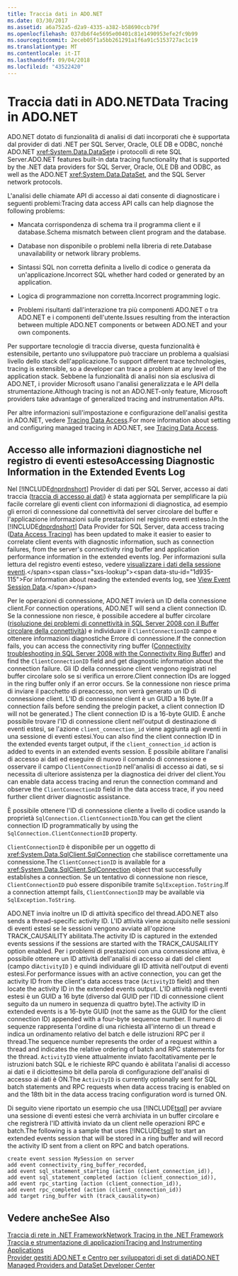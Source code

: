 ```yaml
---
title: Traccia dati in ADO.NET
ms.date: 03/30/2017
ms.assetid: a6a752a5-d2a9-4335-a382-b58690ccb79f
ms.openlocfilehash: 037db6f4e5695e00401c81e1490953efe2fc9b99
ms.sourcegitcommit: 2eceb05f1a5bb261291a1f6a91c5153727ac1c19
ms.translationtype: MT
ms.contentlocale: it-IT
ms.lasthandoff: 09/04/2018
ms.locfileid: "43522420"
---
```

# <a name="data-tracing-in-adonet"></a><span data-ttu-id="1d935-102">Traccia dati in ADO.NET</span><span class="sxs-lookup"><span data-stu-id="1d935-102">Data Tracing in ADO.NET</span></span>
<span data-ttu-id="1d935-103">ADO.NET dotato di funzionalità di analisi di dati incorporati che è supportata dal provider di dati .NET per SQL Server, Oracle, OLE DB e ODBC, nonché ADO.NET <xref:System.Data.DataSet>e i protocolli di rete SQL Server.</span><span class="sxs-lookup"><span data-stu-id="1d935-103">ADO.NET features built-in data tracing functionality that is supported by the .NET data providers for SQL Server, Oracle, OLE DB and ODBC, as well as the ADO.NET <xref:System.Data.DataSet>, and the SQL Server network protocols.</span></span>  
  
 <span data-ttu-id="1d935-104">L'analisi delle chiamate API di accesso ai dati consente di diagnosticare i seguenti problemi:</span><span class="sxs-lookup"><span data-stu-id="1d935-104">Tracing data access API calls can help diagnose the following problems:</span></span>  
  
-   <span data-ttu-id="1d935-105">Mancata corrispondenza di schema tra il programma client e il database.</span><span class="sxs-lookup"><span data-stu-id="1d935-105">Schema mismatch between client program and the database.</span></span>  
  
-   <span data-ttu-id="1d935-106">Database non disponibile o problemi nella libreria di rete.</span><span class="sxs-lookup"><span data-stu-id="1d935-106">Database unavailability or network library problems.</span></span>  
  
-   <span data-ttu-id="1d935-107">Sintassi SQL non corretta definita a livello di codice o generata da un'applicazione.</span><span class="sxs-lookup"><span data-stu-id="1d935-107">Incorrect SQL whether hard coded or generated by an application.</span></span>  
  
-   <span data-ttu-id="1d935-108">Logica di programmazione non corretta.</span><span class="sxs-lookup"><span data-stu-id="1d935-108">Incorrect programming logic.</span></span>  
  
-   <span data-ttu-id="1d935-109">Problemi risultanti dall'interazione tra più componenti ADO.NET o tra ADO.NET e i componenti dell'utente.</span><span class="sxs-lookup"><span data-stu-id="1d935-109">Issues resulting from the interaction between multiple ADO.NET components or between ADO.NET and your own components.</span></span>  
  
 <span data-ttu-id="1d935-110">Per supportare tecnologie di traccia diverse, questa funzionalità è estensibile, pertanto uno sviluppatore può tracciare un problema a qualsiasi livello dello stack dell'applicazione.</span><span class="sxs-lookup"><span data-stu-id="1d935-110">To support different trace technologies, tracing is extensible, so a developer can trace a problem at any level of the application stack.</span></span> <span data-ttu-id="1d935-111">Sebbene la funzionalità di analisi non sia esclusiva di ADO.NET, i provider Microsoft usano l'analisi generalizzata e le API della strumentazione.</span><span class="sxs-lookup"><span data-stu-id="1d935-111">Although tracing is not an ADO.NET-only feature, Microsoft providers take advantage of generalized tracing and instrumentation APIs.</span></span>  
  
 <span data-ttu-id="1d935-112">Per altre informazioni sull'impostazione e configurazione dell'analisi gestita in ADO.NET, vedere [Tracing Data Access](https://msdn.microsoft.com/library/hh880086.aspx).</span><span class="sxs-lookup"><span data-stu-id="1d935-112">For more information about setting and configuring managed tracing in ADO.NET, see [Tracing Data Access](https://msdn.microsoft.com/library/hh880086.aspx).</span></span>  
  
## <a name="accessing-diagnostic-information-in-the-extended-events-log"></a><span data-ttu-id="1d935-113">Accesso alle informazioni diagnostiche nel registro di eventi esteso</span><span class="sxs-lookup"><span data-stu-id="1d935-113">Accessing Diagnostic Information in the Extended Events Log</span></span>  
 <span data-ttu-id="1d935-114">Nel [!INCLUDE[dnprdnshort](../../../../includes/dnprdnshort-md.md)] Provider di dati per SQL Server, accesso ai dati traccia ([traccia di accesso ai dati](https://msdn.microsoft.com/library/hh880086.aspx)) è stata aggiornata per semplificare la più facile correlare gli eventi client con informazioni di diagnostica, ad esempio gli errori di connessione dal connettività del server circolare del buffer e l'applicazione informazioni sulle prestazioni nel registro eventi esteso.</span><span class="sxs-lookup"><span data-stu-id="1d935-114">In the [!INCLUDE[dnprdnshort](../../../../includes/dnprdnshort-md.md)] Data Provider for SQL Server, data access tracing ([Data Access Tracing](https://msdn.microsoft.com/library/hh880086.aspx)) has been updated to make it easier to easier to correlate client events with diagnostic information, such as connection failures, from the server's connectivity ring buffer and application performance information in the extended events log.</span></span> <span data-ttu-id="1d935-115">Per informazioni sulla lettura del registro eventi esteso, vedere [visualizzare i dati della sessione eventi](https://msdn.microsoft.com/library/hh710068\(SQL.110\).aspx).</span><span class="sxs-lookup"><span data-stu-id="1d935-115">For information about reading the extended events log, see [View Event Session Data](https://msdn.microsoft.com/library/hh710068\(SQL.110\).aspx).</span></span>  
  
 <span data-ttu-id="1d935-116">Per le operazioni di connessione, ADO.NET invierà un ID della connessione client.</span><span class="sxs-lookup"><span data-stu-id="1d935-116">For connection operations, ADO.NET will send a client connection ID.</span></span> <span data-ttu-id="1d935-117">Se la connessione non riesce, è possibile accedere al buffer circolare ([risoluzione dei problemi di connettività in SQL Server 2008 con il Buffer circolare della connettività](https://go.microsoft.com/fwlink/?LinkId=207752)) e individuare il `ClientConnectionID` campo e ottenere informazioni diagnostiche Errore di connessione.</span><span class="sxs-lookup"><span data-stu-id="1d935-117">If the connection fails, you can access the connectivity ring buffer ([Connectivity troubleshooting in SQL Server 2008 with the Connectivity Ring Buffer](https://go.microsoft.com/fwlink/?LinkId=207752)) and find the `ClientConnectionID` field and get diagnostic information about the connection failure.</span></span> <span data-ttu-id="1d935-118">Gli ID della connessione client vengono registrati nel buffer circolare solo se si verifica un errore.</span><span class="sxs-lookup"><span data-stu-id="1d935-118">Client connection IDs are logged in the ring buffer only if an error occurs.</span></span> <span data-ttu-id="1d935-119">Se la connessione non riesce prima di inviare il pacchetto di preaccesso, non verrà generato un ID di connessione client. L'ID di connessione client è un GUID a 16 byte.</span><span class="sxs-lookup"><span data-stu-id="1d935-119">(If a connection fails before sending the prelogin packet, a client connection ID will not be generated.) The client connection ID is a 16-byte GUID.</span></span> <span data-ttu-id="1d935-120">È anche possibile trovare l'ID di connessione client nell'output di destinazione di eventi estesi, se l'azione `client_connection_id` viene aggiunta agli eventi in una sessione di eventi estesi.</span><span class="sxs-lookup"><span data-stu-id="1d935-120">You can also find the client connection ID in the extended events target output, if the `client_connection_id` action is added to events in an extended events session.</span></span> <span data-ttu-id="1d935-121">È possibile abilitare l'analisi di accesso ai dati ed eseguire di nuovo il comando di connessione e osservare il campo `ClientConnectionID` nell'analisi di accesso ai dati, se si necessita di ulteriore assistenza per la diagnostica dei driver del client.</span><span class="sxs-lookup"><span data-stu-id="1d935-121">You can enable data access tracing and rerun the connection command and observe the `ClientConnectionID` field in the data access trace, if you need further client driver diagnostic assistance.</span></span>  
  
 <span data-ttu-id="1d935-122">È possibile ottenere l'ID di connessione cliente a livello di codice usando la proprietà `SqlConnection.ClientConnectionID`.</span><span class="sxs-lookup"><span data-stu-id="1d935-122">You can get the client connection ID programmatically by using the `SqlConnection.ClientConnectionID` property.</span></span>  
  
 <span data-ttu-id="1d935-123">`ClientConnectionID` è disponibile per un oggetto di <xref:System.Data.SqlClient.SqlConnection> che stabilisce correttamente una connessione.</span><span class="sxs-lookup"><span data-stu-id="1d935-123">The `ClientConnectionID` is available for a <xref:System.Data.SqlClient.SqlConnection> object that successfully establishes  a connection.</span></span> <span data-ttu-id="1d935-124">Se un tentativo di connessione non riesce, `ClientConnectionID` può essere disponibile tramite `SqlException.ToString`.</span><span class="sxs-lookup"><span data-stu-id="1d935-124">If a connection attempt fails, `ClientConnectionID` may be available via `SqlException.ToString`.</span></span>  
  
 <span data-ttu-id="1d935-125">ADO.NET invia inoltre un ID di attività specifico del thread.</span><span class="sxs-lookup"><span data-stu-id="1d935-125">ADO.NET also sends a thread-specific activity ID.</span></span> <span data-ttu-id="1d935-126">L'ID attività viene acquisito nelle sessioni di eventi estesi se le sessioni vengono avviate all'opzione TRACK_CAUSAILITY abilitata.</span><span class="sxs-lookup"><span data-stu-id="1d935-126">The activity ID is captured in the extended events sessions if the sessions are started with the TRACK_CAUSAILITY option enabled.</span></span> <span data-ttu-id="1d935-127">Per i problemi di prestazioni con una connessione attiva, è possibile ottenere un ID attività dell'analisi di accesso ai dati del client (campo di`ActivityID` ) e quindi individuare gli ID attività nell'output di eventi estesi.</span><span class="sxs-lookup"><span data-stu-id="1d935-127">For performance issues with an active connection, you can get the activity ID from the client's data access trace (`ActivityID` field) and then locate the activity ID in the extended events output.</span></span> <span data-ttu-id="1d935-128">L'ID attività negli eventi estesi è un GUID a 16 byte (diverso dal GUID per l'ID di connessione client seguito da un numero in sequenza di quattro byte).</span><span class="sxs-lookup"><span data-stu-id="1d935-128">The activity ID in extended events is a 16-byte GUID (not the same as the GUID for the client connection ID) appended with a four-byte sequence number.</span></span> <span data-ttu-id="1d935-129">Il numero di sequenze rappresenta l'ordine di una richiesta all'interno di un thread e indica un ordinamento relativo del batch e delle istruzioni RPC per il thread.</span><span class="sxs-lookup"><span data-stu-id="1d935-129">The sequence number represents the order of a request within a thread and indicates the relative ordering of batch and RPC statements for the thread.</span></span> <span data-ttu-id="1d935-130">`ActivityID` viene attualmente inviato facoltativamente per le istruzioni batch SQL e le richieste RPC quando è abilitata l'analisi di accesso ai dati e il diciottesimo bit della parola di configurazione dell'analisi di accesso ai dati è ON.</span><span class="sxs-lookup"><span data-stu-id="1d935-130">The `ActivityID` is currently optionally sent for SQL batch statements and RPC requests when data access tracing is enabled on and the 18th bit in the data access tracing configuration word is turned ON.</span></span>  
  
 <span data-ttu-id="1d935-131">Di seguito viene riportato un esempio che usa [!INCLUDE[tsql](../../../../includes/tsql-md.md)] per avviare una sessione di eventi estesi che verrà archiviata in un buffer circolare e che registrerà l'ID attività inviato da un client nelle operazioni RPC e batch.</span><span class="sxs-lookup"><span data-stu-id="1d935-131">The following is a sample that uses [!INCLUDE[tsql](../../../../includes/tsql-md.md)] to start an extended events session that will be stored in a ring buffer and will record the activity ID sent from a client on RPC and batch operations.</span></span>  
  
```  
create event session MySession on server   
add event connectivity_ring_buffer_recorded,   
add event sql_statement_starting (action (client_connection_id)),   
add event sql_statement_completed (action (client_connection_id)),   
add event rpc_starting (action (client_connection_id)),   
add event rpc_completed (action (client_connection_id))  
add target ring_buffer with (track_causality=on)  
```  
  
## <a name="see-also"></a><span data-ttu-id="1d935-132">Vedere anche</span><span class="sxs-lookup"><span data-stu-id="1d935-132">See Also</span></span>  
 [<span data-ttu-id="1d935-133">Traccia di rete in .NET Framework</span><span class="sxs-lookup"><span data-stu-id="1d935-133">Network Tracing in the .NET Framework</span></span>](../../../../docs/framework/network-programming/network-tracing.md)  
 [<span data-ttu-id="1d935-134">Traccia e strumentazione di applicazioni</span><span class="sxs-lookup"><span data-stu-id="1d935-134">Tracing and Instrumenting Applications</span></span>](../../../../docs/framework/debug-trace-profile/tracing-and-instrumenting-applications.md)  
 [<span data-ttu-id="1d935-135">Provider gestiti ADO.NET e Centro per sviluppatori di set di dati</span><span class="sxs-lookup"><span data-stu-id="1d935-135">ADO.NET Managed Providers and DataSet Developer Center</span></span>](https://go.microsoft.com/fwlink/?LinkId=217917)

